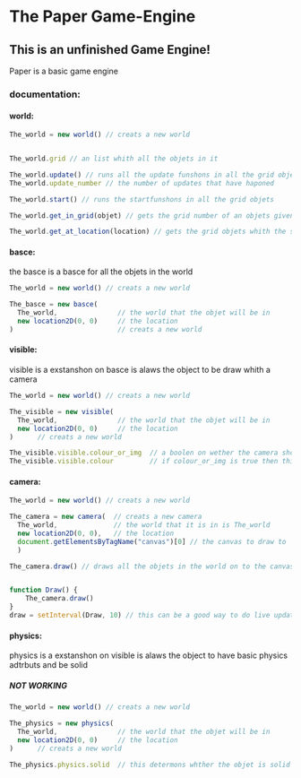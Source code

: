 # The Paper Game-Engine
## This is an unfinished Game Engine!

Paper is a basic game engine

### documentation:
#### world:
```javascript
The_world = new world() // creats a new world


The_world.grid // an list whith all the objets in it

The_world.update() // runs all the update funshons in all the grid objets and adds one to the update_number
The_world.update_number // the number of updates that have haponed

The_world.start() // runs the startfunshons in all the grid objets

The_world.get_in_grid(objet) // gets the grid number of an objets given that objets

The_world.get_at_location(location) // gets the grid objets whith the same location
```

#### basce:
the basce is a basce for all the objets in the world
```javascript
The_world = new world() // creats a new world

The_basce = new basce(
  The_world,               // the world that the objet will be in
  new location2D(0, 0)     // the location
)                          // creats a new world

```

#### visible:
visible is a exstanshon on basce is alaws the object to be draw whith a camera
```javascript
The_world = new world() // creats a new world

The_visible = new visible(
  The_world,               // the world that the objet will be in
  new location2D(0, 0)     // the location
)      // creats a new world

The_visible.visible.colour_or_img  // a boolen on wether the camera shode use colour or images
The_visible.visible.colour         // if colour_or_img is true then this is the colour used

```

#### camera:
```javascript
The_world = new world() // creats a new world

The_camera = new camera(  // creats a new camera
  The_world,              // the world that it is in is The_world
  new location2D(0, 0),   // the location
  document.getElementsByTagName("canvas")[0] // the canvas to draw to
  )

The_camera.draw() // draws all the objets in the world on to the canvas


function Draw() {
	The_camera.draw()
}
draw = setInterval(Draw, 10) // this can be a good way to do live updating 

```

#### physics:
physics is a exstanshon on visible is alaws the object to have basic physics adtrbuts and be solid

##### NOT WORKING
```javascript
The_world = new world() // creats a new world

The_physics = new physics(
  The_world,               // the world that the objet will be in
  new location2D(0, 0)     // the location
)      // creats a new world

The_physics.physics.solid  // this determons whther the objet is solid

```
